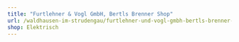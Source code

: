 ```yaml
---
title: "Furtlehner & Vogl GmbH, Bertls Brenner Shop"
url: /waldhausen-im-strudengau/furtlehner-und-vogl-gmbh-bertls-brenner-shop/
shop: Elektrisch
---
```


